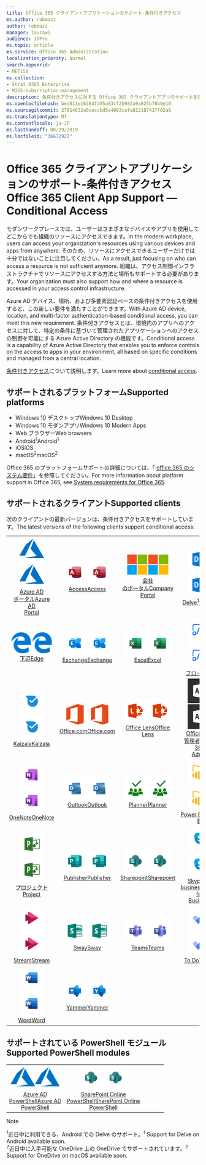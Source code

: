 ```yaml
---
title: Office 365 クライアントアプリケーションのサポート-条件付きアクセス
ms.author: robmazz
author: robmazz
manager: laurawi
audience: ITPro
ms.topic: article
ms.service: Office 365 Administration
localization_priority: Normal
search.appverid:
- MET150
ms.collection:
- Strat_O365_Enterprise
- M365-subscription-management
description: 条件付きアクセスに対する Office 365 クライアントアプリのサポートを理解する
ms.openlocfilehash: bed811e16204fd05a83cf2b982a9a825b78b0e10
ms.sourcegitcommit: 27614632a0ceccbd5a4083cefa822187417f02a6
ms.translationtype: MT
ms.contentlocale: ja-JP
ms.lasthandoff: 08/29/2019
ms.locfileid: "36672927"
---
```

# <a name="office-365-client-app-support--conditional-access"></a><span data-ttu-id="a775e-103">Office 365 クライアントアプリケーションのサポート-条件付きアクセス</span><span class="sxs-lookup"><span data-stu-id="a775e-103">Office 365 Client App Support — Conditional Access</span></span>

<span data-ttu-id="a775e-104">モダンワークプレースでは、ユーザーはさまざまなデバイスやアプリを使用してどこからでも組織のリソースにアクセスできます。</span><span class="sxs-lookup"><span data-stu-id="a775e-104">In the modern workplace, users can access your organization's resources using various devices and apps from anywhere.</span></span> <span data-ttu-id="a775e-105">そのため、リソースにアクセスできるユーザーだけでは十分ではないことに注目してください。</span><span class="sxs-lookup"><span data-stu-id="a775e-105">As a result, just focusing on who can access a resource is not sufficient anymore.</span></span> <span data-ttu-id="a775e-106">組織は、アクセス制御インフラストラクチャでリソースにアクセスする方法と場所もサポートする必要があります。</span><span class="sxs-lookup"><span data-stu-id="a775e-106">Your organization must also support how and where a resource is accessed in your access control infrastructure.</span></span>

<span data-ttu-id="a775e-107">Azure AD デバイス、場所、および多要素認証ベースの条件付きアクセスを使用すると、この新しい要件を満たすことができます。</span><span class="sxs-lookup"><span data-stu-id="a775e-107">With Azure AD device, location, and multi-factor authentication-based conditional access, you can meet this new requirement.</span></span> <span data-ttu-id="a775e-108">条件付きアクセスとは、環境内のアプリへのアクセスに対して、特定の条件に基づいて管理されたアプリケーションへのアクセスの制御を可能にする Azure Active Directory の機能です。</span><span class="sxs-lookup"><span data-stu-id="a775e-108">Conditional access is a capability of Azure Active Directory that enables you to enforce controls on the access to apps in your environment, all based on specific conditions and managed from a central location.</span></span>

<span data-ttu-id="a775e-109">[条件付きアクセス](https://docs.microsoft.com/azure/active-directory/conditional-access/)について説明します。</span><span class="sxs-lookup"><span data-stu-id="a775e-109">Learn more about [conditional access](https://docs.microsoft.com/azure/active-directory/conditional-access/).</span></span>

## <a name="supported-platforms"></a><span data-ttu-id="a775e-110">サポートされるプラットフォーム</span><span class="sxs-lookup"><span data-stu-id="a775e-110">Supported platforms</span></span>

 - <span data-ttu-id="a775e-111">Windows 10 デスクトップ</span><span class="sxs-lookup"><span data-stu-id="a775e-111">Windows 10 Desktop</span></span>
 - <span data-ttu-id="a775e-112">Windows 10 モダンアプリ</span><span class="sxs-lookup"><span data-stu-id="a775e-112">Windows 10 Modern Apps</span></span>
 - <span data-ttu-id="a775e-113">Web ブラウザー</span><span class="sxs-lookup"><span data-stu-id="a775e-113">Web browsers</span></span>
 - <span data-ttu-id="a775e-114">Android<sup>1</sup></span><span class="sxs-lookup"><span data-stu-id="a775e-114">Android<sup>1</sup></span></span>
 - <span data-ttu-id="a775e-115">iOS</span><span class="sxs-lookup"><span data-stu-id="a775e-115">iOS</span></span>
 - <span data-ttu-id="a775e-116">macOS<sup>2</sup></span><span class="sxs-lookup"><span data-stu-id="a775e-116">macOS<sup>2</sup></span></span>

<span data-ttu-id="a775e-117">Office 365 のプラットフォームサポートの詳細については、「 [office 365 のシステム要件](https://products.office.com/office-system-requirements)」を参照してください。</span><span class="sxs-lookup"><span data-stu-id="a775e-117">For more information about platform support in Office 365, see [System requirements for Office 365](https://products.office.com/office-system-requirements).</span></span>

## <a name="supported-clients"></a><span data-ttu-id="a775e-118">サポートされるクライアント</span><span class="sxs-lookup"><span data-stu-id="a775e-118">Supported clients</span></span>

<span data-ttu-id="a775e-119">次のクライアントの最新バージョンは、条件付きアクセスをサポートしています。</span><span class="sxs-lookup"><span data-stu-id="a775e-119">The latest versions of the following clients support conditional access:</span></span>

| | | | | | |
|:---:|:---:|:---:|:---:|:---:|:---:|
| <span data-ttu-id="a775e-120">![Azure アイコン](media/o365-azure-64x64.png)</span><span class="sxs-lookup"><span data-stu-id="a775e-120">![Azure icon](media/o365-azure-64x64.png)</span></span> <br> [<span data-ttu-id="a775e-121">Azure AD <br>ポータル</span><span class="sxs-lookup"><span data-stu-id="a775e-121">Azure AD <br> Portal </span></span>](https://azure.microsoft.com/features/azure-portal/) | <span data-ttu-id="a775e-122">![アクセスアイコン](media/o365-access-64x64.png)</span><span class="sxs-lookup"><span data-stu-id="a775e-122">![Access icon](media/o365-access-64x64.png)</span></span> <br> [<span data-ttu-id="a775e-123">Access</span><span class="sxs-lookup"><span data-stu-id="a775e-123">Access</span></span>](https://products.office.com/access) | <span data-ttu-id="a775e-124">![会社のポータルのアイコン](media/o365-microsoft-64x64.png)</span><span class="sxs-lookup"><span data-stu-id="a775e-124">![Company portal icon](media/o365-microsoft-64x64.png)</span></span> <br> [<span data-ttu-id="a775e-125">会社<br>のポータル</span><span class="sxs-lookup"><span data-stu-id="a775e-125">Company <br> Portal </span></span>](https://docs.microsoft.com/intune-user-help/sign-in-to-the-company-portal)  | <span data-ttu-id="a775e-126">![Delve アイコン](media/o365-delve-64x64.png)</span><span class="sxs-lookup"><span data-stu-id="a775e-126">![Delve icon](media/o365-delve-64x64.png)</span></span> <br> [<span data-ttu-id="a775e-127">Delve<sup>1</sup></span><span class="sxs-lookup"><span data-stu-id="a775e-127">Delve<sup>1</sup></span></span>](https://products.office.com/business/intelligent-search) | <span data-ttu-id="a775e-128">![Dynamics 365 アイコン](media/o365-dynamics365-64x64.png)</span><span class="sxs-lookup"><span data-stu-id="a775e-128">![Dynamics 365 icon](media/o365-dynamics365-64x64.png)</span></span> <br> [<span data-ttu-id="a775e-129">Dynamics 365</span><span class="sxs-lookup"><span data-stu-id="a775e-129">Dynamics 365</span></span>](https://dynamics.microsoft.com) 
| <span data-ttu-id="a775e-130">![エッジアイコン](media/o365-edge-64x64.png)</span><span class="sxs-lookup"><span data-stu-id="a775e-130">![Edge icon](media/o365-edge-64x64.png)</span></span> <br> [<span data-ttu-id="a775e-131">下辺</span><span class="sxs-lookup"><span data-stu-id="a775e-131">Edge</span></span>](https://www.microsoft.com/windows/microsoft-edge) | <span data-ttu-id="a775e-132">![Exchange アイコン](media/o365-exchange-64x64.png)</span><span class="sxs-lookup"><span data-stu-id="a775e-132">![Exchange icon](media/o365-exchange-64x64.png)</span></span> <br> [<span data-ttu-id="a775e-133">Exchange</span><span class="sxs-lookup"><span data-stu-id="a775e-133">Exchange</span></span>](https://products.office.com/exchange/exchange-online) | <span data-ttu-id="a775e-134">![[Excel] アイコン](media/o365-excel-64x64.png)</span><span class="sxs-lookup"><span data-stu-id="a775e-134">![Excel icon](media/o365-excel-64x64.png)</span></span> <br> [<span data-ttu-id="a775e-135">Excel</span><span class="sxs-lookup"><span data-stu-id="a775e-135">Excel</span></span>](https://products.office.com/excel) | <span data-ttu-id="a775e-136">![フローアイコン](media/o365-flow-64x64.png)</span><span class="sxs-lookup"><span data-stu-id="a775e-136">![Flow icon](media/o365-flow-64x64.png)</span></span> <br> [<span data-ttu-id="a775e-137">フロー</span><span class="sxs-lookup"><span data-stu-id="a775e-137">Flow</span></span>](https://flow.microsoft.com) | <span data-ttu-id="a775e-138">![フォームアイコン](media/o365-forms-64x64.png)</span><span class="sxs-lookup"><span data-stu-id="a775e-138">![Forms icon](media/o365-forms-64x64.png)</span></span> <br> [<span data-ttu-id="a775e-139">Forms</span><span class="sxs-lookup"><span data-stu-id="a775e-139">Forms</span></span>](https://flow.microsoft.com/connectors/shared_microsoftforms/microsoft-forms/) 
| <span data-ttu-id="a775e-140">![Kaizala アイコン](media/o365-kaizala-64x64.png)</span><span class="sxs-lookup"><span data-stu-id="a775e-140">![Kaizala icon](media/o365-kaizala-64x64.png)</span></span> <br> [<span data-ttu-id="a775e-141">Kaizala</span><span class="sxs-lookup"><span data-stu-id="a775e-141">Kaizala</span></span>](https://products.office.com/en/business/microsoft-kaizala) | <span data-ttu-id="a775e-142">![Office.com アイコン](media/o365-office-64x64.png)</span><span class="sxs-lookup"><span data-stu-id="a775e-142">![Office.com icon](media/o365-office-64x64.png)</span></span> <br> [<span data-ttu-id="a775e-143">Office.com</span><span class="sxs-lookup"><span data-stu-id="a775e-143">Office.com</span></span>](https://www.office.com/) | <span data-ttu-id="a775e-144">![レンズアイコン](media/o365-lens-64x64.png)</span><span class="sxs-lookup"><span data-stu-id="a775e-144">![Lens icon](media/o365-lens-64x64.png)</span></span> <br> [<span data-ttu-id="a775e-145">Office Lens</span><span class="sxs-lookup"><span data-stu-id="a775e-145">Office Lens</span></span>](https://www.microsoft.com/p/office-lens/9wzdncrfj3t8?activetab=pivot%3Aoverviewtab) | <span data-ttu-id="a775e-146">![Office 365 管理者アイコン](media/o365-o365admin-64x64.png)</span><span class="sxs-lookup"><span data-stu-id="a775e-146">![Office 365 Admin icon](media/o365-o365admin-64x64.png)</span></span> <br> [<span data-ttu-id="a775e-147">Office 365 <br>管理者</span><span class="sxs-lookup"><span data-stu-id="a775e-147">Office 365 <br> Admin</span></span>](https://products.office.com/business/manage-office-365-admin-app) | <span data-ttu-id="a775e-148">![OneDrive for Business アイコン](media/o365-OneDrive-64x64.png)</span><span class="sxs-lookup"><span data-stu-id="a775e-148">![OneDrive for Business icon](media/o365-OneDrive-64x64.png)</span></span> <br> [<span data-ttu-id="a775e-149">OneDrive<sup>2</sup></span><span class="sxs-lookup"><span data-stu-id="a775e-149">OneDrive<sup>2</sup></span></span>](https://products.office.com/onedrive-for-business/online-cloud-storage) 
| <span data-ttu-id="a775e-150">![OneNote アイコン](media/o365-OneNote-64x64.png)</span><span class="sxs-lookup"><span data-stu-id="a775e-150">![OneNote icon](media/o365-OneNote-64x64.png)</span></span> <br> [<span data-ttu-id="a775e-151">OneNote</span><span class="sxs-lookup"><span data-stu-id="a775e-151">OneNote</span></span>](https://products.office.com/onenote) | <span data-ttu-id="a775e-152">![Outlook アイコン](media/o365-outlook-64x64.png)</span><span class="sxs-lookup"><span data-stu-id="a775e-152">![Outlook icon](media/o365-outlook-64x64.png)</span></span> <br> [<span data-ttu-id="a775e-153">Outlook</span><span class="sxs-lookup"><span data-stu-id="a775e-153">Outlook</span></span>](https://products.office.com/outlook) | <span data-ttu-id="a775e-154">![Planner アイコン](media/o365-planner-64x64.png)</span><span class="sxs-lookup"><span data-stu-id="a775e-154">![Planner icon](media/o365-planner-64x64.png)</span></span> <br> [<span data-ttu-id="a775e-155">Planner</span><span class="sxs-lookup"><span data-stu-id="a775e-155">Planner</span></span>](https://products.office.com/business/task-management-software) | <span data-ttu-id="a775e-156">![PowerBI アイコン](media/o365-powerbi-64x64.png)</span><span class="sxs-lookup"><span data-stu-id="a775e-156">![PowerBI icon](media/o365-powerbi-64x64.png)</span></span> <br> [<span data-ttu-id="a775e-157">Power BI</span><span class="sxs-lookup"><span data-stu-id="a775e-157">Power BI</span></span>](https://powerbi.microsoft.com) | <span data-ttu-id="a775e-158">![[PowerPoint] アイコン](media/o365-powerpoint-64x64.png)</span><span class="sxs-lookup"><span data-stu-id="a775e-158">![PowerPoint icon](media/o365-powerpoint-64x64.png)</span></span> <br> [<span data-ttu-id="a775e-159">PowerPoint</span><span class="sxs-lookup"><span data-stu-id="a775e-159">PowerPoint</span></span>](https://products.office.com/powerpoint) 
| <span data-ttu-id="a775e-160">![プロジェクトアイコン](media/o365-project-64x64.png)</span><span class="sxs-lookup"><span data-stu-id="a775e-160">![Project icon](media/o365-project-64x64.png)</span></span> <br> [<span data-ttu-id="a775e-161">プロジェクト</span><span class="sxs-lookup"><span data-stu-id="a775e-161">Project</span></span>](https://products.office.com/project) | <span data-ttu-id="a775e-162">![Publisher のアイコン](media/o365-publisher-64x64.png)</span><span class="sxs-lookup"><span data-stu-id="a775e-162">![Publisher icon](media/o365-publisher-64x64.png)</span></span> <br> [<span data-ttu-id="a775e-163">Publisher</span><span class="sxs-lookup"><span data-stu-id="a775e-163">Publisher</span></span>](https://products.office.com/publisher) | <span data-ttu-id="a775e-164">![SharePoint アイコン](media/o365-sharepoint-64x64.png)</span><span class="sxs-lookup"><span data-stu-id="a775e-164">![SharePoint icon](media/o365-sharepoint-64x64.png)</span></span> <br> [<span data-ttu-id="a775e-165">Sharepoint</span><span class="sxs-lookup"><span data-stu-id="a775e-165">Sharepoint</span></span>](https://products.office.com/sharepoint) | <span data-ttu-id="a775e-166">![Skype for Business アイコン](media/o365-skypeforbusiness-64x64.png)</span><span class="sxs-lookup"><span data-stu-id="a775e-166">![Skype for Business icon](media/o365-skypeforbusiness-64x64.png)</span></span> <br> [<span data-ttu-id="a775e-167">Skype for <br> business</span><span class="sxs-lookup"><span data-stu-id="a775e-167">Skype for <br> Business</span></span>](https://www.skype.com/business/) | <span data-ttu-id="a775e-168">![付箋アイコン](media/o365-stickynotes-64x64.png)</span><span class="sxs-lookup"><span data-stu-id="a775e-168">![Sticky Notes icon](media/o365-stickynotes-64x64.png)</span></span> <br> [<span data-ttu-id="a775e-169">付箋</span><span class="sxs-lookup"><span data-stu-id="a775e-169">Sticky Notes</span></span>](https://www.microsoft.com/p/microsoft-sticky-notes/9nblggh4qghw) 
| <span data-ttu-id="a775e-170">![ストリームアイコン](media/o365-stream-64x64.png)</span><span class="sxs-lookup"><span data-stu-id="a775e-170">![Stream icon](media/o365-stream-64x64.png)</span></span> <br> [<span data-ttu-id="a775e-171">Stream</span><span class="sxs-lookup"><span data-stu-id="a775e-171">Stream</span></span>](https://stream.microsoft.com) | <span data-ttu-id="a775e-172">![Sway アイコン](media/o365-sway-64x64.png)</span><span class="sxs-lookup"><span data-stu-id="a775e-172">![Sway icon](media/o365-sway-64x64.png)</span></span> <br> [<span data-ttu-id="a775e-173">Sway</span><span class="sxs-lookup"><span data-stu-id="a775e-173">Sway</span></span>](https://sway.com) | <span data-ttu-id="a775e-174">![Teams アイコン](media/o365-teams-64x64.png)</span><span class="sxs-lookup"><span data-stu-id="a775e-174">![Teams icon](media/o365-teams-64x64.png)</span></span> <br> [<span data-ttu-id="a775e-175">Teams</span><span class="sxs-lookup"><span data-stu-id="a775e-175">Teams</span></span>](https://products.office.com/microsoft-teams/group-chat-software) | <span data-ttu-id="a775e-176">![To Do アイコン](media/o365-todo-64x64.png)</span><span class="sxs-lookup"><span data-stu-id="a775e-176">![To-Do icon](media/o365-todo-64x64.png)</span></span> <br> [<span data-ttu-id="a775e-177">To Do</span><span class="sxs-lookup"><span data-stu-id="a775e-177">To-Do</span></span>](https://todo.microsoft.com) | <span data-ttu-id="a775e-178">![Visio アイコン](media/o365-visio-64x64.png)</span><span class="sxs-lookup"><span data-stu-id="a775e-178">![Visio icon](media/o365-visio-64x64.png)</span></span> <br> [<span data-ttu-id="a775e-179">Visio</span><span class="sxs-lookup"><span data-stu-id="a775e-179">Visio</span></span>](https://products.office.com/visio/flowchart-software) 
| <span data-ttu-id="a775e-180">![[Word] アイコン](media/o365-word-64x64.png)</span><span class="sxs-lookup"><span data-stu-id="a775e-180">![Word icon](media/o365-word-64x64.png)</span></span> <br> [<span data-ttu-id="a775e-181">Word</span><span class="sxs-lookup"><span data-stu-id="a775e-181">Word</span></span>](https://products.office.com/word) | <span data-ttu-id="a775e-182">![Yammer アイコン](media/o365-yammer-64x64.png)</span><span class="sxs-lookup"><span data-stu-id="a775e-182">![Yammer icon](media/o365-yammer-64x64.png)</span></span> <br> [<span data-ttu-id="a775e-183">Yammer</span><span class="sxs-lookup"><span data-stu-id="a775e-183">Yammer</span></span>](https://products.office.com/yammer/yammer-overview)

## <a name="supported-powershell-modules"></a><span data-ttu-id="a775e-184">サポートされている PowerShell モジュール</span><span class="sxs-lookup"><span data-stu-id="a775e-184">Supported PowerShell modules</span></span>

| | | | | | |
|:---:|:---:|:---:|:---:|:---:|:---:|
| <span data-ttu-id="a775e-185">![Azure アイコン](media/o365-azure-64x64.png)</span><span class="sxs-lookup"><span data-stu-id="a775e-185">![Azure icon](media/o365-azure-64x64.png)</span></span> <br> [<span data-ttu-id="a775e-186">Azure AD <br> PowerShell</span><span class="sxs-lookup"><span data-stu-id="a775e-186">Azure AD <br> PowerShell</span></span>](https://docs.microsoft.com/powershell/azure/active-directory/overview?view=azureadps-2.0) | <span data-ttu-id="a775e-187">![SharePoint アイコン](media/o365-sharepoint-64x64.png)</span><span class="sxs-lookup"><span data-stu-id="a775e-187">![SharePoint icon](media/o365-sharepoint-64x64.png)</span></span> <br> [<span data-ttu-id="a775e-188">SharePoint Online <br> PowerShell</span><span class="sxs-lookup"><span data-stu-id="a775e-188">SharePoint Online <br> PowerShell</span></span>](https://docs.microsoft.com/sharepoint/manage-team-and-communication-sites-in-powershell)

> [!NOTE]
> <span data-ttu-id="a775e-189"><sup>1</sup>近日中に利用できる、Android での Delve のサポート。</span><span class="sxs-lookup"><span data-stu-id="a775e-189"><sup>1</sup> Support for Delve on Android available soon.</span></span> <br>
> <span data-ttu-id="a775e-190"><sup>2</sup>近日中に入手可能な OneDrive 上の OneDrive でサポートされています。</span><span class="sxs-lookup"><span data-stu-id="a775e-190"><sup>2</sup> Support for OneDrive on macOS available soon.</span></span>

